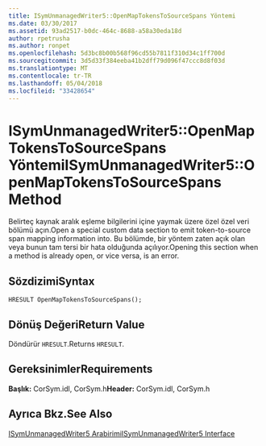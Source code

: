 ```yaml
---
title: ISymUnmanagedWriter5::OpenMapTokensToSourceSpans Yöntemi
ms.date: 03/30/2017
ms.assetid: 93ad2517-b0dc-464c-8688-a58a30eda18d
author: rpetrusha
ms.author: ronpet
ms.openlocfilehash: 5d3bc8b00b568f96cd55b7811f310d34c1ff700d
ms.sourcegitcommit: 3d5d33f384eeba41b2dff79d096f47ccc8d8f03d
ms.translationtype: MT
ms.contentlocale: tr-TR
ms.lasthandoff: 05/04/2018
ms.locfileid: "33428654"
---
```

# <a name="isymunmanagedwriter5openmaptokenstosourcespans-method"></a><span data-ttu-id="2053a-102">ISymUnmanagedWriter5::OpenMapTokensToSourceSpans Yöntemi</span><span class="sxs-lookup"><span data-stu-id="2053a-102">ISymUnmanagedWriter5::OpenMapTokensToSourceSpans Method</span></span>
<span data-ttu-id="2053a-103">Belirteç kaynak aralık eşleme bilgilerini içine yaymak üzere özel özel veri bölümü açın.</span><span class="sxs-lookup"><span data-stu-id="2053a-103">Open a special custom data section to emit token-to-source span mapping information into.</span></span> <span data-ttu-id="2053a-104">Bu bölümde, bir yöntem zaten açık olan veya bunun tam tersi bir hata olduğunda açılıyor.</span><span class="sxs-lookup"><span data-stu-id="2053a-104">Opening this section when a method is already open, or vice versa, is an error.</span></span>  
  
## <a name="syntax"></a><span data-ttu-id="2053a-105">Sözdizimi</span><span class="sxs-lookup"><span data-stu-id="2053a-105">Syntax</span></span>  
  
```idl  
HRESULT OpenMapTokensToSourceSpans();  
```  
  
## <a name="return-value"></a><span data-ttu-id="2053a-106">Dönüş Değeri</span><span class="sxs-lookup"><span data-stu-id="2053a-106">Return Value</span></span>  
 <span data-ttu-id="2053a-107">Döndürür `HRESULT`.</span><span class="sxs-lookup"><span data-stu-id="2053a-107">Returns `HRESULT`.</span></span>  
  
## <a name="requirements"></a><span data-ttu-id="2053a-108">Gereksinimler</span><span class="sxs-lookup"><span data-stu-id="2053a-108">Requirements</span></span>  
 <span data-ttu-id="2053a-109">**Başlık:** CorSym.idl, CorSym.h</span><span class="sxs-lookup"><span data-stu-id="2053a-109">**Header:** CorSym.idl, CorSym.h</span></span>  
  
## <a name="see-also"></a><span data-ttu-id="2053a-110">Ayrıca Bkz.</span><span class="sxs-lookup"><span data-stu-id="2053a-110">See Also</span></span>  
 [<span data-ttu-id="2053a-111">ISymUnmanagedWriter5 Arabirimi</span><span class="sxs-lookup"><span data-stu-id="2053a-111">ISymUnmanagedWriter5 Interface</span></span>](../../../../docs/framework/unmanaged-api/diagnostics/isymunmanagedwriter5-interface.md)
